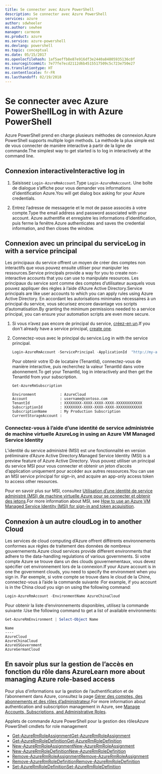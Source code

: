 ```yaml
---
title: Se connecter avec Azure PowerShell
description: Se connecter avec Azure PowerShell
services: azure
author: sdwheeler
ms.author: sewhee
manager: carmonm
ms.product: azure
ms.service: azure-powershell
ms.devlang: powershell
ms.topic: conceptual
ms.date: 05/15/2017
ms.openlocfilehash: 1af5aeffb8e87e916df3e2440a84805935136c0f
ms.sourcegitcommit: 7e77fe7ecd2112d6b4515517509c5c723e750e27
ms.translationtype: HT
ms.contentlocale: fr-FR
ms.lasthandoff: 02/19/2018
---
```

# <a name="log-in-with-azure-powershell"></a><span data-ttu-id="6028c-103">Se connecter avec Azure PowerShell</span><span class="sxs-lookup"><span data-stu-id="6028c-103">Log in with Azure PowerShell</span></span>

<span data-ttu-id="6028c-104">Azure PowerShell prend en charge plusieurs méthodes de connexion.</span><span class="sxs-lookup"><span data-stu-id="6028c-104">Azure PowerShell supports multiple login methods.</span></span> <span data-ttu-id="6028c-105">La méthode la plus simple est de vous connecter de manière interactive à partir de la ligne de commande.</span><span class="sxs-lookup"><span data-stu-id="6028c-105">The simplest way to get started is to log in interactively at the command line.</span></span>

## <a name="interactive-log-in"></a><span data-ttu-id="6028c-106">Connexion interactive</span><span class="sxs-lookup"><span data-stu-id="6028c-106">Interactive log in</span></span>

1. <span data-ttu-id="6028c-107">Saisissez `Login-AzureRmAccount`.</span><span class="sxs-lookup"><span data-stu-id="6028c-107">Type `Login-AzureRmAccount`.</span></span> <span data-ttu-id="6028c-108">Une boîte de dialogue s’affiche pour vous demander vos informations d’identification Azure.</span><span class="sxs-lookup"><span data-stu-id="6028c-108">You will get dialog box asking for your Azure credentials.</span></span>

2. <span data-ttu-id="6028c-109">Entrez l’adresse de messagerie et le mot de passe associés à votre compte.</span><span class="sxs-lookup"><span data-stu-id="6028c-109">Type the email address and password associated with your account.</span></span> <span data-ttu-id="6028c-110">Azure authentifie et enregistre les informations d’identification, puis ferme la fenêtre.</span><span class="sxs-lookup"><span data-stu-id="6028c-110">Azure authenticates and saves the credential information, and then closes the window.</span></span>

## <a name="log-in-with-a-service-principal"></a><span data-ttu-id="6028c-111">Connexion avec un principal du service</span><span class="sxs-lookup"><span data-stu-id="6028c-111">Log in with a service principal</span></span>

<span data-ttu-id="6028c-112">Les principaux du service offrent un moyen de créer des comptes non interactifs que vous pouvez ensuite utiliser pour manipuler les ressources.</span><span class="sxs-lookup"><span data-stu-id="6028c-112">Service principals provide a way for you to create non-interactive accounts that you can use to manipulate resources.</span></span> <span data-ttu-id="6028c-113">Les principaux du service sont comme des comptes d’utilisateur auxquels vous pouvez appliquer des règles à l’aide d’Azure Active Directory.</span><span class="sxs-lookup"><span data-stu-id="6028c-113">Service principals are like user accounts to which you can apply rules using Azure Active Directory.</span></span> <span data-ttu-id="6028c-114">En accordant les autorisations minimales nécessaires à un principal du service, vous sécurisez encore davantage vos scripts d’automatisation.</span><span class="sxs-lookup"><span data-stu-id="6028c-114">By granting the minimum permissions needed to a service principal, you can ensure your automation scripts are even more secure.</span></span>

1. <span data-ttu-id="6028c-115">Si vous n’avez pas encore de principal du service, [créez-en un](create-azure-service-principal-azureps.md).</span><span class="sxs-lookup"><span data-stu-id="6028c-115">If you don't already have a service principal, [create one](create-azure-service-principal-azureps.md).</span></span>

2. <span data-ttu-id="6028c-116">Connectez-vous avec le principal du service.</span><span class="sxs-lookup"><span data-stu-id="6028c-116">Log in with the service principal.</span></span>

    ```powershell
    Login-AzureRmAccount -ServicePrincipal -ApplicationId  "http://my-app" -Credential $pscredential -TenantId $tenantid
    ```

    <span data-ttu-id="6028c-117">Pour obtenir votre ID de locataire (TenantId), connectez-vous de manière interactive, puis recherchez la valeur TenantId dans votre abonnement.</span><span class="sxs-lookup"><span data-stu-id="6028c-117">To get your TenantId, log in interactively and then get the TenantId from your subscription.</span></span>

    ```powershell
    Get-AzureRmSubscription
    ```

    ```
    Environment           : AzureCloud
    Account               : username@contoso.com
    TenantId              : XXXXXXXX-XXXX-XXXX-XXXX-XXXXXXXXXXXX
    SubscriptionId        : XXXXXXXX-XXXX-XXXX-XXXX-XXXXXXXXXXXX
    SubscriptionName      : My Production Subscription
    CurrentStorageAccount :
    ```

### <a name="log-in-using-an-azure-vm-managed-service-identity"></a><span data-ttu-id="6028c-118">Connectez-vous à l’aide d’une identité de service administrée de machine virtuelle Azure</span><span class="sxs-lookup"><span data-stu-id="6028c-118">Log in using an Azure VM Managed Service Identity</span></span>

<span data-ttu-id="6028c-119">L’identité du service administré (MSI) est une fonctionnalité en version préliminaire d’Azure Active Directory.</span><span class="sxs-lookup"><span data-stu-id="6028c-119">Managed Service Identity (MSI) is a preview feature of Azure Active Directory.</span></span> <span data-ttu-id="6028c-120">Vous pouvez utiliser un principal du service MSI pour vous connecter et obtenir un jeton d’accès d’application uniquement pour accéder aux autres ressources.</span><span class="sxs-lookup"><span data-stu-id="6028c-120">You can use an MSI service principal for sign-in, and acquire an app-only access token to access other resources.</span></span>

<span data-ttu-id="6028c-121">Pour en savoir plus sur MSI, consultez [Utilisation d’une identité de service administré (MSI) de machine virtuelle Azure pour se connecter et obtenir des jetons](/azure/active-directory/msi-how-to-get-access-token-using-msi).</span><span class="sxs-lookup"><span data-stu-id="6028c-121">For more information about MSI, see [How to use an Azure VM Managed Service Identity (MSI) for sign-in and token acquisition](/azure/active-directory/msi-how-to-get-access-token-using-msi).</span></span>

## <a name="log-in-to-another-cloud"></a><span data-ttu-id="6028c-122">Connexion à un autre cloud</span><span class="sxs-lookup"><span data-stu-id="6028c-122">Log in to another Cloud</span></span>

<span data-ttu-id="6028c-123">Les services de cloud computing d’Azure offrent différents environnements conformes aux règles de traitement des données de nombreux gouvernements.</span><span class="sxs-lookup"><span data-stu-id="6028c-123">Azure cloud services provide different environments that adhere to the data-handling regulations of various governments.</span></span> <span data-ttu-id="6028c-124">Si votre compte Azure se trouve dans un des clouds gouvernementaux, vous devez spécifier cet environnement lors de la connexion.</span><span class="sxs-lookup"><span data-stu-id="6028c-124">If your Azure account is in one the government clouds, you need to specify the environment when you sign in.</span></span> <span data-ttu-id="6028c-125">Par exemple, si votre compte se trouve dans le cloud de la Chine, connectez-vous à l’aide la commande suivante :</span><span class="sxs-lookup"><span data-stu-id="6028c-125">For example, if you account is in the China cloud you sign on using the following command:</span></span>

```powershell
Login-AzureRmAccount -EnvironmentName AzureChinaCloud
```

<span data-ttu-id="6028c-126">Pour obtenir la liste d’environnements disponibles, utilisez la commande suivante :</span><span class="sxs-lookup"><span data-stu-id="6028c-126">Use the following command to get a list of available environments:</span></span>

```powershell
Get-AzureRmEnvironment | Select-Object Name
```

```
Name
----
AzureCloud
AzureChinaCloud
AzureUSGovernment
AzureGermanCloud
```

## <a name="learn-more-about-managing-azure-role-based-access"></a><span data-ttu-id="6028c-127">En savoir plus sur la gestion de l’accès en fonction du rôle dans Azure</span><span class="sxs-lookup"><span data-stu-id="6028c-127">Learn more about managing Azure role-based access</span></span>

<span data-ttu-id="6028c-128">Pour plus d’informations sur la gestion de l’authentification et de l’abonnement dans Azure, consultez la page [Gérer des comptes, des abonnements et des rôles d’administrateur](/azure/active-directory/role-based-access-control-configure).</span><span class="sxs-lookup"><span data-stu-id="6028c-128">For more information about authentication and subscription management in Azure, see [Manage Accounts, Subscriptions, and Administrative Roles](/azure/active-directory/role-based-access-control-configure).</span></span>

<span data-ttu-id="6028c-129">Applets de commande Azure PowerShell pour la gestion des rôles</span><span class="sxs-lookup"><span data-stu-id="6028c-129">Azure PowerShell cmdlets for role management</span></span>

* [<span data-ttu-id="6028c-130">Get-AzureRmRoleAssignment</span><span class="sxs-lookup"><span data-stu-id="6028c-130">Get-AzureRmRoleAssignment</span></span>](/powershell/module/AzureRM.Resources/Get-AzureRmRoleAssignment)
* [<span data-ttu-id="6028c-131">Get-AzureRmRoleDefinition</span><span class="sxs-lookup"><span data-stu-id="6028c-131">Get-AzureRmRoleDefinition</span></span>](/powershell/module/AzureRM.Resources/Get-AzureRmRoleDefinition)
* [<span data-ttu-id="6028c-132">New-AzureRmRoleAssignment</span><span class="sxs-lookup"><span data-stu-id="6028c-132">New-AzureRmRoleAssignment</span></span>](/powershell/module/AzureRM.Resources/New-AzureRmRoleAssignment)
* [<span data-ttu-id="6028c-133">New-AzureRmRoleDefinition</span><span class="sxs-lookup"><span data-stu-id="6028c-133">New-AzureRmRoleDefinition</span></span>](/powershell/module/AzureRM.Resources/New-AzureRmRoleDefinition)
* [<span data-ttu-id="6028c-134">Remove-AzureRmRoleAssignment</span><span class="sxs-lookup"><span data-stu-id="6028c-134">Remove-AzureRmRoleAssignment</span></span>](/powershell/module/AzureRM.Resources/Remove-AzureRmRoleAssignment)
* [<span data-ttu-id="6028c-135">Remove-AzureRmRoleDefinition</span><span class="sxs-lookup"><span data-stu-id="6028c-135">Remove-AzureRmRoleDefinition</span></span>](/powershell/module/AzureRM.Resources/Remove-AzureRmRoleDefinition)
* [<span data-ttu-id="6028c-136">Set-AzureRmRoleDefinition</span><span class="sxs-lookup"><span data-stu-id="6028c-136">Set-AzureRmRoleDefinition</span></span>](/powershell/moduel/AzureRM.Resources/Set-AzureRmRoleDefinition)
